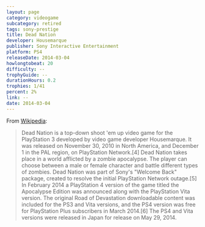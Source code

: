 ```yaml
---
layout: page
category: videogame
subcategory: retired
tags: sony-prestige
title: Dead Nation
developer: Housemarque
publisher: Sony Interactive Entertainment
platform: PS4
releaseDate: 2014-03-04
howlongtobeat: 20
difficulty: --
trophyGuide: --
durationHours: 0.2
trophies: 1/41
percent: 2%
link: --
date: 2014-03-04
---
```


From [Wikipedia](https://en.wikipedia.org/wiki/Dead_Nation):

> Dead Nation is a top-down shoot 'em up video game for the PlayStation 3 developed by video game developer Housemarque. It was released on November 30, 2010 in North America, and December 1 in the PAL region, on PlayStation Network.[4] Dead Nation takes place in a world afflicted by a zombie apocalypse. The player can choose between a male or female character and battle different types of zombies. Dead Nation was part of Sony's "Welcome Back" package, created to resolve the initial PlayStation Network outage.[5] In February 2014 a PlayStation 4 version of the game titled the Apocalypse Edition was announced along with the PlayStation Vita version. The original Road of Devastation downloadable content was included for the PS3 and Vita versions, and the PS4 version was free for PlayStation Plus subscribers in March 2014.[6] The PS4 and Vita versions were released in Japan for release on May 29, 2014.
